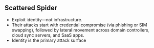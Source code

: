 ## Scattered Spider
- Exploit identity—not infrastructure.
- Their attacks start with credential compromise (via phishing or SIM swapping), followed by lateral movement across domain controllers, cloud sync servers, and SaaS apps.
- Identity is the primary attack surface
